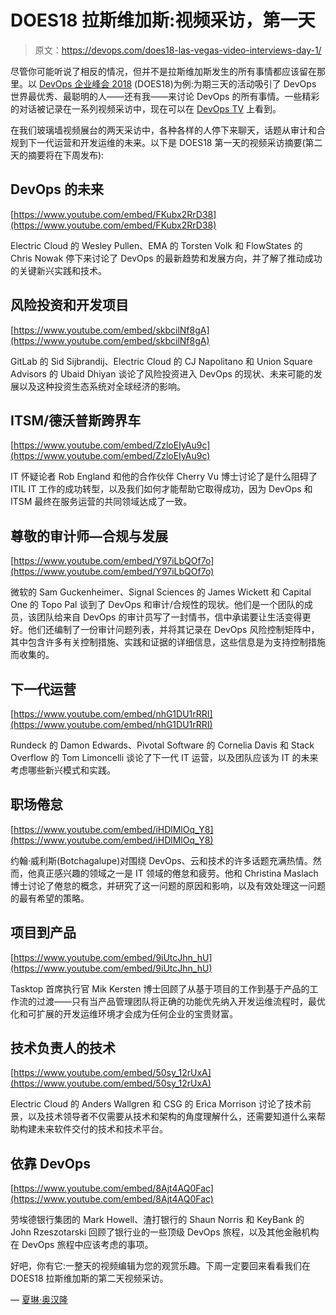 # DOES18 拉斯维加斯:视频采访，第一天

> 原文：<https://devops.com/does18-las-vegas-video-interviews-day-1/>

尽管你可能听说了相反的情况，但并不是拉斯维加斯发生的所有事情都应该留在那里。以 [DevOps 企业峰会 2018](https://events.itrevolution.com/us/) (DOES18)为例:为期三天的活动吸引了 DevOps 世界最优秀、最聪明的人——还有我——来讨论 DevOps 的所有事情。一些精彩的对话被记录在一系列视频采访中，现在可以在 [DevOps TV](https://www.youtube.com/channel/UC-zcE077X98oTEDPwKkDQxQ/featured) 上看到。

在我们玻璃墙视频展台的两天采访中，各种各样的人停下来聊天，话题从审计和合规到下一代运营和开发运维的未来。以下是 DOES18 第一天的视频采访摘要(第二天的摘要将在下周发布):

## DevOps 的未来

[https://www.youtube.com/embed/FKubx2RrD38](https://www.youtube.com/embed/FKubx2RrD38)

Electric Cloud 的 Wesley Pullen、EMA 的 Torsten Volk 和 FlowStates 的 Chris Nowak 停下来讨论了 DevOps 的最新趋势和发展方向，并了解了推动成功的关键新兴实践和技术。

## 风险投资和开发项目

[https://www.youtube.com/embed/skbcilNf8gA](https://www.youtube.com/embed/skbcilNf8gA)

GitLab 的 Sid Sijbrandij、Electric Cloud 的 CJ Napolitano 和 Union Square Advisors 的 Ubaid Dhiyan 谈论了风险投资进入 DevOps 的现状、未来可能的发展以及这种投资生态系统对全球经济的影响。

## **ITSM/德沃普斯跨界车**

[https://www.youtube.com/embed/ZzloEIyAu9c](https://www.youtube.com/embed/ZzloEIyAu9c)

IT 怀疑论者 Rob England 和他的合作伙伴 Cherry Vu 博士讨论了是什么阻碍了 ITIL IT 工作的成功转型，以及我们如何才能帮助它取得成功，因为 DevOps 和 ITSM 最终在服务运营的共同领域达成了一致。

## 尊敬的审计师—合规与发展

[https://www.youtube.com/embed/Y97iLbQOf7o](https://www.youtube.com/embed/Y97iLbQOf7o)

微软的 Sam Guckenheimer、Signal Sciences 的 James Wickett 和 Capital One 的 Topo Pal 谈到了 DevOps 和审计/合规性的现状。他们是一个团队的成员，该团队给来自 DevOps 的审计员写了一封情书，信中承诺要让生活变得更好。他们还编制了一份审计问题列表，并将其记录在 DevOps 风险控制矩阵中，其中包含许多有关控制措施、实践和证据的详细信息，这些信息是为支持控制措施而收集的。

## 下一代运营

[https://www.youtube.com/embed/nhG1DU1rRRI](https://www.youtube.com/embed/nhG1DU1rRRI)

Rundeck 的 Damon Edwards、Pivotal Software 的 Cornelia Davis 和 Stack Overflow 的 Tom Limoncelli 谈论了下一代 IT 运营，以及团队应该为 IT 的未来考虑哪些新兴模式和实践。

## 职场倦怠

[https://www.youtube.com/embed/iHDlMlOq_Y8](https://www.youtube.com/embed/iHDlMlOq_Y8)

约翰·威利斯(Botchagalupe)对围绕 DevOps、云和技术的许多话题充满热情。然而，他真正感兴趣的领域之一是 IT 领域的倦怠和疲劳。他和 Christina Maslach 博士讨论了倦怠的概念，并研究了这一问题的原因和影响，以及有效处理这一问题的最有希望的策略。

## 项目到产品

[https://www.youtube.com/embed/9iUtcJhn_hU](https://www.youtube.com/embed/9iUtcJhn_hU)

Tasktop 首席执行官 Mik Kersten 博士回顾了从基于项目的工作到基于产品的工作流的过渡——只有当产品管理团队将正确的功能优先纳入开发运维流程时，最优化和可扩展的开发运维环境才会成为任何企业的宝贵财富。

## 技术负责人的技术

[https://www.youtube.com/embed/50sy_12rUxA](https://www.youtube.com/embed/50sy_12rUxA)

Electric Cloud 的 Anders Wallgren 和 CSG 的 Erica Morrison 讨论了技术前景，以及技术领导者不仅需要从技术和架构的角度理解什么，还需要知道什么来帮助构建未来软件交付的技术和技术平台。

## 依靠 DevOps

[https://www.youtube.com/embed/8Ajt4AQ0Fac](https://www.youtube.com/embed/8Ajt4AQ0Fac)

劳埃德银行集团的 Mark Howell、渣打银行的 Shaun Norris 和 KeyBank 的 John Rzeszotarski 回顾了银行业的一些顶级 DevOps 旅程，以及其他金融机构在 DevOps 旅程中应该考虑的事项。

好吧，你有它:一整天的视频编辑为您的观赏乐趣。下周一定要回来看看我们在 DOES18 拉斯维加斯的第二天视频采访。

— [夏琳·奥汉隆](https://devops.com/author/cohanlon/)